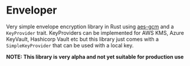 # Enveloper

Very simple envelope encryption library in Rust using [aes-gcm](https://crates.io/crates/aes-gcm) and a `KeyProvider`
trait. KeyProviders can be implemented for AWS KMS, Azure KeyVault, Hashicorp Vault etc but this library just comes with
a `SimpleKeyProvider` that can be used with a local key.

**NOTE: This library is very alpha and not yet suitable for production use**


